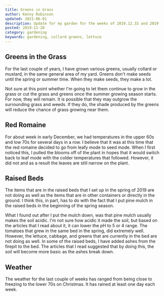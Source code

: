 ```yaml
---
title: Greens in Grass
author: Kenny Robinson
updated: 2021-06-01
description: Update for my garden for the weeks of 2019.12.15 and 2019.12.22.
posted: 2019-12-28
category: gardening
keywords: gardening, collard greens, lettuce
---
```


## Greens in the Grass

For the last couple of years, I have grown various greens, usually collard or mustard,
in the same general area of my yard. Greens don't make seeds until the spring or
summer time. When they make seeds, they make a lot.

Not sure at this point whether I'm going to let them continue to grow in the grass
or cut the grass and greens once the summer growing season starts. For now, they
will remain. It is possible that they may outgrow the surrounding grass and weeds.
If they do, the shade produced by the greens will reduce the chance of grass growing
near them.

## Red Romaine

For about week in early December, we had temperatures in the upper 60s and low 70s
for several days in a row. I believe that it was at this time that the red
romaine decided to go from leafy mode to seed mode. When I first noticed this, I
pulled the blooms off of the plant in hopes that it would switch back to leaf mode
with the colder temperatures that followed. However, it did not and as a result the
leaves are still narrow on the plant.

## Raised Beds

The items that are in the raised beds that I set up in the spring of 2019 are not
doing as well as the items that are in other containers or directly in the ground.
I think this, in part, has to do with the fact that I put pine mulch in the
raised beds in the beginning of the spring season.

What I found out after I put the mulch down, was that pine mulch usually makes the
soil acidic. I'm not sure how acidic it made the soil, but based on the articles
that I read about it, it can lower the pH to 5 or 4 range. The tomatoes that
grew in the same bed in the spring, did extremely well. However, the lettuce,
cabbage, and greens that are currently in the bed are not doing as well. In some
of the raised beds, I have added ashes from the firepit to the bed. The articles that
I read suggested that by doing this, the soil will become more basic as the ashes
break down.

## Weather

The weather for the last couple of weeks has ranged from being close to freezing
to the lower 70s on Christmas. It has rained at least one day each week.
